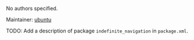 <div id='indefinite_navigation-autogenerated' markdown='1'>


<!-- do not edit this file, autogenerated -->

No authors specified.

Maintainer: [ubuntu](mailto:ubuntu@todo.todo)

TODO: Add a description of package `indefinite_navigation` in `package.xml`.



</div>

